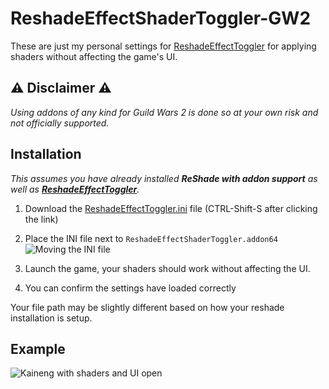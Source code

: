# ReshadeEffectShaderToggler-GW2

These are just my personal settings for [ReshadeEffectToggler] for applying shaders without affecting the game's UI.

## ⚠️ Disclaimer ⚠️

_Using addons of any kind for Guild Wars 2 is done so at your own risk and not officially supported._

## Installation

_This assumes you have already installed **ReShade with addon support** as well as **[ReshadeEffectToggler]**._

1. Download the [ReshadeEffectToggler.ini](https://github.com/csh/ReshadeEffectShaderToggler-GW2/blob/main/ReshadeEffectToggler.ini) file (CTRL-Shift-S after clicking the link)
2. Place the INI file next to `ReshadeEffectShaderToggler.addon64`
![Moving the INI file](https://github.com/user-attachments/assets/ff72128e-2742-4d10-8ce6-beb732a340f1)

3. Launch the game, your shaders should work without affecting the UI.
4. You can confirm the settings have loaded correctly

Your file path may be slightly different based on how your reshade installation is setup.

## Example

![Kaineng with shaders and UI open](https://github.com/user-attachments/assets/fb75e1de-8f2f-4aa4-99ef-f0eb3bebccda)

[ReshadeEffectToggler]: https://github.com/4lex4nder/ReshadeEffectShaderToggler
